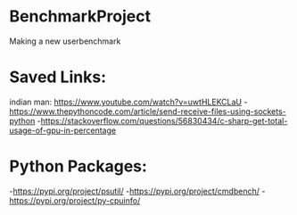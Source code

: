# BenchmarkProject
Making a new userbenchmark

# Saved Links:
indian man: https://www.youtube.com/watch?v=uwtHLEKCLaU
-https://www.thepythoncode.com/article/send-receive-files-using-sockets-python
-https://stackoverflow.com/questions/56830434/c-sharp-get-total-usage-of-gpu-in-percentage

# Python Packages:
-https://pypi.org/project/psutil/
-https://pypi.org/project/cmdbench/
-https://pypi.org/project/py-cpuinfo/
